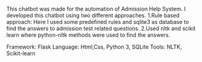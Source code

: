 This chatbot was made for the automation of Admission Help System. I developed this chatbot using two different approaches. 1.Rule based approach: Here I used some predefined rules and sqlite3 as database to find the answers to admission test related questions. 2.Used nltk and scikit learn where python-nltk methods were used to find the answers.

Framework: Flask Language: Html,Css, Python 3, SQLite Tools: NLTK, Scikit-learn
